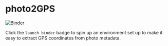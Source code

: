 # photo2GPS

[![Binder](https://mybinder.org/badge_logo.svg)](https://mybinder.org/v2/gh/fomightez/photo2GPS/tree/master/master?filepath=index.inpynb)

Click the `launch binder` badge to spin up an environment set up to make it easy to extract GPS coordinates from photo metadata.
